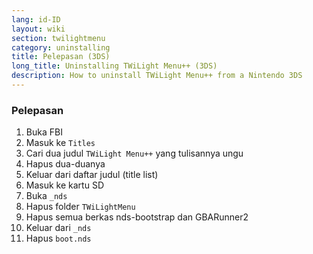 ```yaml
---
lang: id-ID
layout: wiki
section: twilightmenu
category: uninstalling
title: Pelepasan (3DS)
long_title: Uninstalling TWiLight Menu++ (3DS)
description: How to uninstall TWiLight Menu++ from a Nintendo 3DS
---
```


### Pelepasan
1. Buka FBI
1. Masuk ke `Titles`
1. Cari dua judul `TWiLight Menu++` yang tulisannya ungu
1. Hapus dua-duanya
1. Keluar dari daftar judul (title list)
1. Masuk ke kartu SD
1. Buka `_nds`
1. Hapus folder `TWiLightMenu`
1. Hapus semua berkas nds-bootstrap dan GBARunner2
1. Keluar dari `_nds`
1. Hapus `boot.nds`
